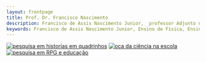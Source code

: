 ```yaml
---
layout: frontpage
title: Prof. Dr. Francisco Nascimento
description: Francisco de Assis Nascimento Junior,  professor Adjunto no Campus Sosígenes Costa da Universidade Federal do Sul da Bahia em Porto Seguro (BA), atuo na formação de professores; pesquisa as relações de identidade de gênero/étnico-raciais com a Ciência através de Histórias em Quadrinhos de Super-Heróis.
keywords: Francisco de Assis Nascimento Junior, Ensino de Física, Ensino de Ciências, histórias em quadrinhos, super-heróis, relações étnico-raciais, comunidade de aprendizagem
---
```



[![pesquisa em historias em quadrinhos][hq]][link_hq]
[![oca da ciência na escola][oca_ufsb]][link_oca]
[![pesquisa em RPG e educação][rpg]][link_rpg]




[hq]: http://itxesco.github.io/assets/index_pics/hq.jpg
[link_hq]: https://itxesco.github.io/pages/hq.html "Histórias em Quadrinhos de super-heróis e ensino de física e ensino de Ciências"
[oca_ufsb]: https://itxesco.github.io/assets/index_pics/oca_ufsb.jpg
[link_oca]: https://itxesco.github.io/pages/oca.html
[rpg]: https://itxesco.github.io/assets/index_pics/dragon_feynman.jpg
[link_rpg]: https://itxesco.github.io/pages/rpg.html

<!-- Meu comentário em HTML
<div class="navbar">
  <div class="navbar-inner">
      <ul class="nav">

                <li><a href="http://itxesco.github.io/pages/favoritos.html">favoritos</a></li>

      </ul>
  </div>
</div>
-->
